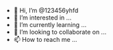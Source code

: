 - 👋 Hi, I’m @123456yhfd
- 👀 I’m interested in ...
- 🌱 I’m currently learning ...
- 💞️ I’m looking to collaborate on ...
- 📫 How to reach me ...

<!---
123456yhfd/123456yhfd is a ✨ special ✨ repository because its `README.md` (this file) appears on your GitHub profile.
You can click the Preview link to take a look at your changes.
--->
